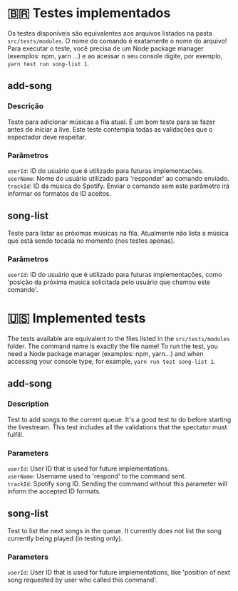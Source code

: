 # 🇧🇷 Testes implementados
Os testes disponíveis são equivalentes aos arquivos listados na pasta `src/tests/modules`. O nome do comando é exatamente o nome do arquivo! Para executar o teste, você precisa de um Node package manager (exemplos: npm, yarn ...) e ao acessar o seu console digite, por exemplo, `yarn test run song-list 1`.

## add-song
### Descrição
Teste para adicionar músicas a fila atual. É um bom teste para se fazer antes de iniciar a live. Este teste contempla todas as validações que o espectador deve respeitar.
### Parâmetros
`userId`: ID do usuário que é utilizado para futuras implementações. <br/>
`userName`: Nome do usuário utilizado para 'responder' ao comando enviado. <br/>
`trackId`: ID da música do Spotify. Enviar o comando sem este parâmetro irá informar os formatos de ID aceitos.<br/>

## song-list
Teste para listar as próximas músicas na fila. Atualmente não lista a música que está sendo tocada no momento (nos testes apenas).
### Parâmetros
`userId`: ID do usuário que é utilizado para futuras implementações, como 'posição da próxima musica solicitada pelo usuário que chamou este comando'. <br/>

# 🇺🇸 Implemented tests
The tests available are equivalent to the files listed in the `src/tests/modules` folder. The command name is exactly the file name! To run the test, you need a Node package manager (examples: npm, yarn...) and when accessing your console type, for example, `yarn run test song-list 1`.

## add-song
### Description
Test to add songs to the current queue. It's a good test to do before starting the livestream. This test includes all the validations that the spectator must fulfill.
### Parameters
`userId`: User ID that is used for future implementations. <br/>
`userName`: Username used to 'respond' to the command sent. <br/>
`trackId`: Spotify song ID. Sending the command without this parameter will inform the accepted ID formats.<br/>

## song-list
Test to list the next songs in the queue. It currently does not list the song currently being played (in testing only).
### Parameters
`userId`: User ID that is used for future implementations, like 'position of next song requested by user who called this command'. <br/>